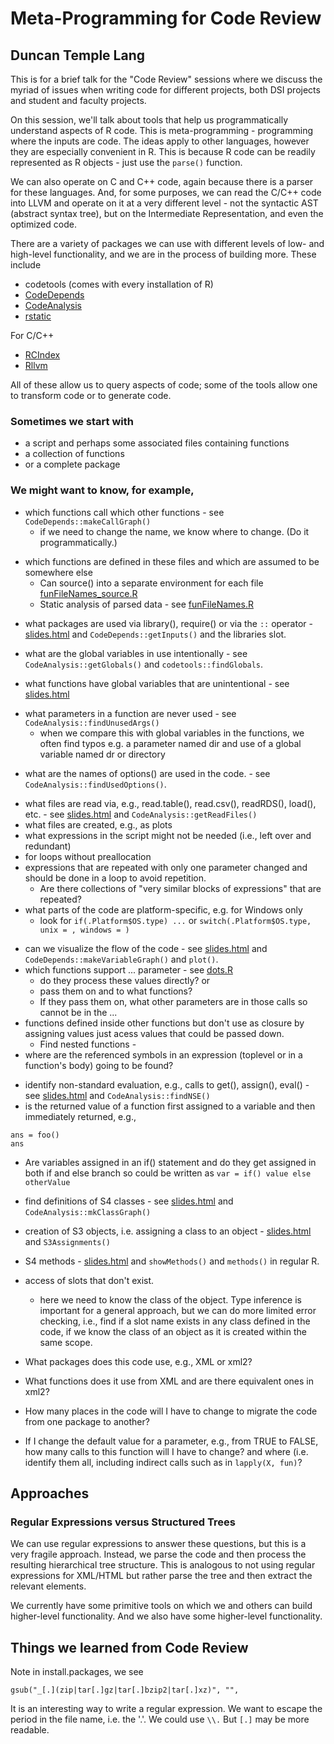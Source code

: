 # Meta-Programming for Code Review
## Duncan Temple Lang

This is for a brief talk for the "Code Review" sessions where we discuss
the myriad of issues when writing code  for different projects, both DSI
projects and student and faculty projects.

On this session, we'll talk about tools that help us programmatically
understand aspects of R code. This is meta-programming - programming where the
inputs are code. The ideas apply to other languages, however they are especially convenient
in R.  This is because R code  can be readily represented as R objects - just use the `parse()`
function.  

We can also operate on C and C++ code, again because there is a parser for these
languages. And, for some purposes, we can read the C/C++ code into LLVM and operate on it
at a very different level - not the syntactic AST (abstract syntax tree), but on the 
Intermediate Representation, and even the optimized code.

There are  a variety of packages we can use with different levels of low- and high-level
functionality, and we are in the process of building more. These include
+ codetools (comes with every installation of R)
+ [CodeDepends](https://github.com/duncantl/CodeDepends.git)
+ [CodeAnalysis](https://github.com/duncantl/CodeAnalysis.git)
+ [rstatic](https://github.com/nick-ulle/rstatic.git)

For C/C++
+ [RCIndex](https://github.com/omegahat/RClangSimple.git)
+ [Rllvm](https://github.com/duncantl/Rllvm.git)

All of these allow us to query aspects of code; some of the tools allow one to transform code
or to generate code.


### Sometimes we start with
+ a script and perhaps some associated files containing functions
+ a collection of functions
+ or a complete package

### We might want to know, for example,
<!-- done -->
+ which functions call which other functions - see `CodeDepends::makeCallGraph()`
   + if we need to change the name, we know where to change.  (Do it programmatically.)
<!-- done -->
+ which functions are defined in these files and which are assumed to be somewhere else
   + Can source() into a separate environment for each file [funFileNames_source.R](funFileNames_source.R)
   + Static analysis of parsed data - see [funFileNames.R](funFileNames.R)
<!-- done : check the :: and ::: -->
+ what packages are used via library(), require() or via the `::` operator -
    [slides.html](slides.html) and `CodeDepends::getInputs()` and the libraries slot.
<!-- done -->
+ what are the global variables in use intentionally - see `CodeAnalysis::getGlobals()` and `codetools::findGlobals`.
<!-- done -->
+ what functions have global variables that are unintentional - see [slides.html](slides.html)
<!-- done -->
+ what parameters in a function are never used - see `CodeAnalysis::findUnusedArgs()`
   + when we compare this with global variables in the functions, we often find typos e.g. a
     parameter named dir and use of a global variable named dr or directory
<!-- done -->
+ what are the names of options() are used in the code. - see `CodeAnalysis::findUsedOptions()`.
<!-- done -->
+ what files are read via, e.g., read.table(), read.csv(), readRDS(), load(), etc. - see [slides.html](slides.html) and `CodeAnalysis::getReadFiles()`
+ what files are created, e.g., as plots
+ what expressions in the script might not be needed (i.e., left over and redundant)
+ for loops without preallocation
+ expressions that are repeated with only one parameter changed and should be done in a loop to
  avoid repetition.
    + Are there collections of "very similar blocks of expressions" that are repeated?
+ what parts of the code are platform-specific, e.g. for Windows only
  + look for `if(.Platform$OS.type) ...` or  `switch(.Platform$OS.type, unix = , windows = )`
<!-- done -->
+ can we visualize the flow of the code - see [slides.html](slides.html) and `CodeDepends::makeVariableGraph()` and `plot()`.
+ which functions support ... parameter - see [dots.R](dots.R)
   + do they process these values directly? or
   + pass them on and to what functions?
   + If they pass them on, what other parameters are in those calls so cannot be in the ...
+ functions defined inside other functions but don't use as closure by assigning values just acess
  values that could be passed down.
  + Find nested functions - 
+ where are the referenced symbols in an expression (toplevel or in a function's body) going to be found?
<!-- done -->
+ identify non-standard evaluation, e.g., calls to get(), assign(), eval() -  see [slides.html](slides.html) and `CodeAnalysis::findNSE()`
+ is the returned value of a function first assigned to a variable and then immediately returned,
  e.g.,
```
ans = foo()
ans
```
+ Are variables assigned in an if() statement and do they get assigned in both if and else branch
  so could be written as `var = if() value else otherValue`

<!-- done -->
+ find definitions of S4 classes - see [slides.html](slides.html) and `CodeAnalysis::mkClassGraph()`
<!-- done -->
+ creation of S3 objects, i.e. assigning a class to an object - [slides.html](slides.html) and `S3Assignments()`
<!-- done -->
+ S4 methods - [slides.html](slides.html) and `showMethods()` and `methods()` in regular R.
+ access of slots that don't exist.
   + here we need to know the class of the object. Type inference is important for a general
     approach, but we can do more limited error checking, i.e., find if a slot name exists in any
     class defined in the code, if we know the class of an object as it is created within the same scope.
	 
  

+ What packages does this code use, e.g., XML or xml2?
+ What functions does it use from XML and are there equivalent ones in xml2?
+ How many places in the code will I have to change to migrate the code from one package to another?

+ If I change the default value for a parameter, e.g., from TRUE to FALSE,
 how many calls to this function will I have to change? and where (i.e. identify them all,
 including indirect calls such as in `lapply(X, fun)`?


## Approaches
### Regular Expressions versus Structured Trees

We can use regular expressions to answer these questions, but this is a very fragile approach.
Instead, we parse the code and then process the resulting hierarchical tree structure. 
This is analogous to not using regular expressions for XML/HTML but rather 
parse the tree and then extract the relevant elements.



We currently have some primitive tools on which we and others can build higher-level functionality.
And we also have some higher-level functionality.








## Things we learned from Code Review

Note in install.packages, we see
```
gsub("_[.](zip|tar[.]gz|tar[.]bzip2|tar[.]xz)", "",
```
It is an interesting way to write a regular expression.
We want to escape the period in the file name, i.e. the '.'.  We could 
use `\\.`  But `[.]` may be more readable.
